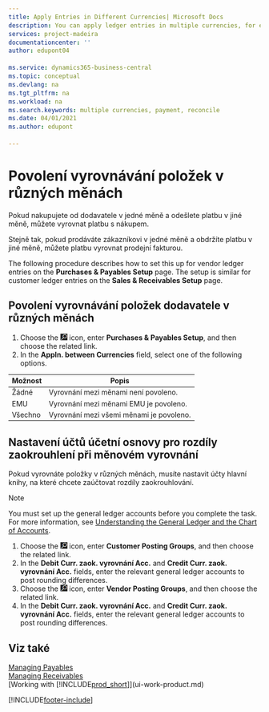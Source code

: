 ```yaml
---
title: Apply Entries in Different Currencies| Microsoft Docs
description: You can apply ledger entries in multiple currencies, for example, if you sell in one currency and receive payment in another.
services: project-madeira
documentationcenter: ''
author: edupont04

ms.service: dynamics365-business-central
ms.topic: conceptual
ms.devlang: na
ms.tgt_pltfrm: na
ms.workload: na
ms.search.keywords: multiple currencies, payment, reconcile
ms.date: 04/01/2021
ms.author: edupont

---
```

# Povolení vyrovnávání položek v různých měnách
Pokud nakupujete od dodavatele v jedné měně a odešlete platbu v jiné měně, můžete vyrovnat platbu s nákupem.

Stejně tak, pokud prodáváte zákazníkovi v jedné měně a obdržíte platbu v jiné měně, můžete platbu vyrovnat prodejní fakturou.

The following procedure describes how to set this up for vendor ledger entries on the **Purchases & Payables Setup** page. The setup is similar for customer ledger entries on the **Sales & Receivables Setup** page.

## Povolení vyrovnávání položek dodavatele v různých měnách
1. Choose the ![Lightbulb that opens the Tell Me feature](media/ui-search/search_small.png "Tell me what you want to do") icon, enter **Purchases & Payables Setup**, and then choose the related link.
2. In the **Appln. between Currencies** field, select one of the following options.

| Možnost | Popis |
| --- | --- |
| Žádné | Vyrovnání mezi měnami není povoleno. |
| EMU | Vyrovnání mezi měnami EMU je povoleno. |
| Všechno | Vyrovnání mezi všemi měnami je povoleno. |

## Nastavení účtů účetní osnovy pro rozdíly zaokrouhlení při měnovém vyrovnání
Pokud vyrovnáte položky v různých měnách, musíte nastavit účty hlavní knihy, na které chcete zaúčtovat rozdíly zaokrouhlování.

> [!NOTE]  
> You must set up the general ledger accounts before you complete the task. For more information, see [Understanding the General Ledger and the Chart of Accounts](finance-general-ledger.md).

1. Choose the ![Lightbulb that opens the Tell Me feature](media/ui-search/search_small.png "Tell me what you want to do") icon, enter **Customer Posting Groups**, and then choose the related link.
2. In the **Debit Curr. zaok. vyrovnání Acc.** and **Credit Curr. zaok. vyrovnání Acc.** fields, enter the relevant general ledger accounts to post rounding differences.
3. Choose the ![Lightbulb that opens the Tell Me feature](media/ui-search/search_small.png "Tell me what you want to do") icon, enter **Vendor Posting Groups**, and then choose the related link.
4. In the **Debit Curr. zaok. vyrovnání Acc.** and **Credit Curr. zaok. vyrovnání Acc.** fields, enter the relevant general ledger accounts to post rounding differences.

## Viz také
[Managing Payables](payables-manage-payables.md)  
[Managing Receivables](receivables-manage-receivables.md)  
[Working with [!INCLUDE[prod_short](includes/prod_short.md)]](ui-work-product.md)


[!INCLUDE[footer-include](includes/footer-banner.md)]
